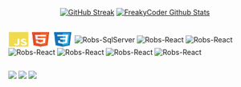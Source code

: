 

<div align="center">
  <a href="https://github.com/roberio5641">

  [![GitHub Streak](https://streak-stats.demolab.com?user=roberio5641&theme=radical&hide_border=true&card_width=500&fire=EB5454&dates=EBC4C4)](https://git.io/streak-stats)
  [![FreakyCoder Github Stats](https://github-readme-stats-six-azure-55.vercel.app/api?username=roberio5641&show_icons=true&count_private=true&include_all_commits=true&title_color=eb1b0c&icon_color=eb1b0c&random=&randomss524272)](https://freakycoder.com)
    

    
 
  <!--<img height="150em" src="https://github-readme-stats.vercel.app/api?username=roberio5641&show_icons=true&theme=tokyonight&include_all_commits=true&count_private=true"/>
  <img height="150em" src="https://github-readme-stats.vercel.app/api/top-langs/?username=roberio5641&layout=compact&langs_count=7&theme=tokyonight"/>
  -->
</div>
<div style="display: inline_block"><br>
  <img align="center" alt="Robs-Js" height="30" width="40" src="https://raw.githubusercontent.com/devicons/devicon/master/icons/javascript/javascript-plain.svg"/>
  <img align="center" alt="Robs-HTML" height="30" width="40" src="https://raw.githubusercontent.com/devicons/devicon/master/icons/html5/html5-original.svg"/>
  <img align="center" alt="Robs-CSS" height="30" width="40" src="https://raw.githubusercontent.com/devicons/devicon/master/icons/css3/css3-original.svg"/>
  <img align="center" alt="Robs-SqlServer" height="30" width="40" src="https://cdn.jsdelivr.net/gh/devicons/devicon/icons/microsoftsqlserver/microsoftsqlserver-plain.svg" />
  <img align="center" alt="Robs-React" height="30" width="40" src="https://cdn.jsdelivr.net/gh/devicons/devicon/icons/react/react-original.svg" />
  <img align="center" alt="Robs-React" height="30" width="40" src="https://cdn.jsdelivr.net/gh/devicons/devicon@latest/icons/typescript/typescript-original.svg" />
  <img align="center" alt="Robs-React" height="30" width="40" src="https://cdn.jsdelivr.net/gh/devicons/devicon@latest/icons/postgresql/postgresql-plain.svg" />
  <img align="center" alt="Robs-React" height="30" width="40" src="https://cdn.jsdelivr.net/gh/devicons/devicon@latest/icons/dot-net/dot-net-plain-wordmark.svg" />
  <img align="center" alt="Robs-React" height="30" width="40" src="https://cdn.jsdelivr.net/gh/devicons/devicon@latest/icons/csharp/csharp-plain.svg" />
  <img align="center" alt="Robs-React" height="30" width="40" src="https://cdn.jsdelivr.net/gh/devicons/devicon@latest/icons/nodejs/nodejs-original-wordmark.svg" />
  

          
  
</div>
  
  ##
 
<div> 
 
  <a href="https://www.instagram.com/Roberio_Lopezz/" target="_blank"><img src="https://img.shields.io/badge/-Instagram-%23E4405F?style=for-the-badge&logo=instagram&logoColor=white" target="_blank"></a>
  <a href = "mailto:roberioj624@gmail.com"><img src="https://img.shields.io/badge/-Gmail-%23333?style=for-the-badge&logo=gmail&logoColor=white" target="_blank"></a>
  <a href="https://www.linkedin.com/in/josé-robério-abb941247/" target="_blank"><img src="https://img.shields.io/badge/-LinkedIn-%230077B5?style=for-the-badge&logo=linkedin&logoColor=white" target="_blank"></a> 
  
 
   

 

 
  </div>
